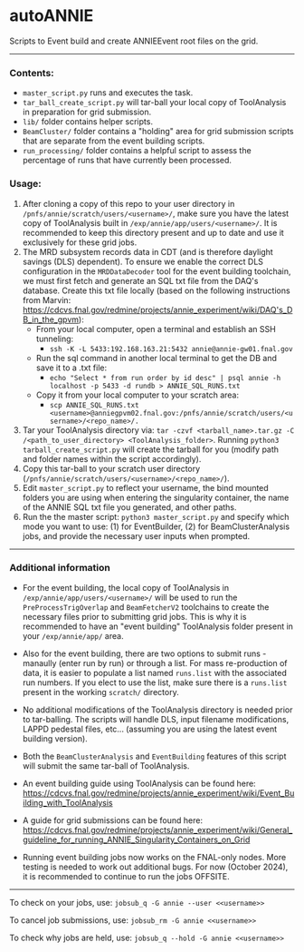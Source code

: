 # autoANNIE

Scripts to Event build and create ANNIEEvent root files on the grid.

-----------------------

### Contents:
- `master_script.py` runs and executes the task.
- `tar_ball_create_script.py` will tar-ball your local copy of ToolAnalysis in preparation for grid submission.
- `lib/` folder contains helper scripts.
- `BeamCluster/` folder contains a "holding" area for grid submission scripts that are separate from the event building scripts.
- `run_processing/` folder contains a helpful script to assess the percentage of runs that have currently been processed.  

### Usage:

1. After cloning a copy of this repo to your user directory in ```/pnfs/annie/scratch/users/<username>/```, make sure you have the latest copy of ToolAnalysis built in ```/exp/annie/app/users/<username>/```. It is recommended to keep this directory present and up to date and use it exclusively for these grid jobs.
2. The MRD subsystem records data in CDT (and is therefore daylight savings (DLS) dependent). To ensure we enable the correct DLS configuration in the `MRDDataDecoder` tool for the event building toolchain, we must first fetch and generate an SQL txt file from the DAQ's database. Create this txt file locally (based on the following instructions from Marvin: https://cdcvs.fnal.gov/redmine/projects/annie_experiment/wiki/DAQ's_DB_in_the_gpvm): 
   - From your local computer, open a terminal and establish an SSH tunneling:
     - `ssh -K -L 5433:192.168.163.21:5432 annie@annie-gw01.fnal.gov`
   - Run the sql command in another local terminal to get the DB and save it to a .txt file:
     - `echo "Select * from run order by id desc" | psql annie -h localhost -p 5433 -d rundb > ANNIE_SQL_RUNS.txt`
   - Copy it from your local computer to your scratch area:
     - ```scp ANNIE_SQL_RUNS.txt <username>@anniegpvm02.fnal.gov:/pnfs/annie/scratch/users/<username>/<repo_name>/.```
3. Tar your ToolAnalysis directory via: ```tar -czvf <tarball_name>.tar.gz -C /<path_to_user_directory> <ToolAnalysis_folder>```. Running ```python3 tarball_create_script.py``` will create the tarball for you (modify path and folder names within the script accordingly).
4. Copy this tar-ball to your scratch user directory (```/pnfs/annie/scratch/users/<username>/<repo_name>/```).
5. Edit ```master_script.py``` to reflect your username, the bind mounted folders you are using when entering the singularity container, the name of the ANNIE SQL txt file you generated, and other paths.
6. Run the the master script: ```python3 master_script.py``` and specify which mode you want to use: (1) for EventBuilder, (2) for BeamClusterAnalysis jobs, and provide the necessary user inputs when prompted.

-----------------------

### Additional information

- For the event building, the local copy of ToolAnalysis in ```/exp/annie/app/users/<username>/``` will be used to run the ```PreProcessTrigOverlap``` and ```BeamFetcherV2``` toolchains to create the necessary files prior to submitting grid jobs. This is why it is recommended to have an "event building" ToolAnalysis folder present in your `/exp/annie/app/` area.

- Also for the event building, there are two options to submit runs - manaully (enter run by run) or through a list. For mass re-production of data, it is easier to populate a list named ```runs.list``` with the associated run numbers. If you elect to use the list, make sure there is a ```runs.list``` present in the working ```scratch/``` directory.

- No additional modifications of the ToolAnalysis directory is needed prior to tar-balling. The scripts will handle DLS, input filename modifications, LAPPD pedestal files, etc... (assuming you are using the latest event building version).

- Both the ```BeamClusterAnalysis``` and ```EventBuilding``` features of this script will submit the same tar-ball of ToolAnalysis.

- An event building guide using ToolAnalysis can be found here: https://cdcvs.fnal.gov/redmine/projects/annie_experiment/wiki/Event_Building_with_ToolAnalysis

- A guide for grid submissions can be found here: https://cdcvs.fnal.gov/redmine/projects/annie_experiment/wiki/General_guideline_for_running_ANNIE_Singularity_Containers_on_Grid

- Running event building jobs now works on the FNAL-only nodes. More testing is needed to work out additional bugs. For now (October 2024), it is recommended to continue to run the jobs OFFSITE.

-----------------------

To check on your jobs, use: ```jobsub_q -G annie --user <<username>>```

To cancel job submissions, use: ```jobsub_rm -G annie <<username>>```

To check why jobs are held, use: ```jobsub_q --hold -G annie <<username>>```
